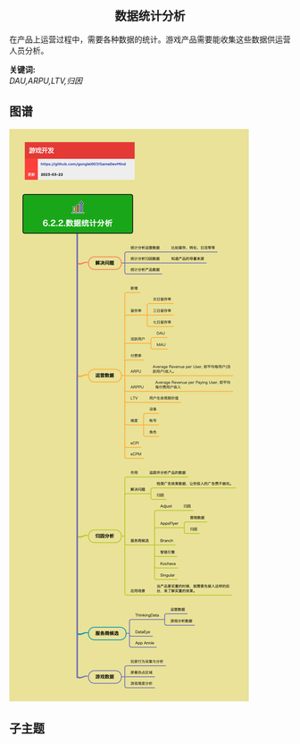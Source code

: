 <h2 align="center">数据统计分析</h2>
<p>
在产品上运营过程中，需要各种数据的统计。游戏产品需要能收集这些数据供运营人员分析。
</p>

**关键词:**<br/> 
*DAU,ARPU,LTV,归因*

## 图谱
![图片加载中...](../../exports/6.2.2.数据统计分析.png?raw=true)

## 子主题
